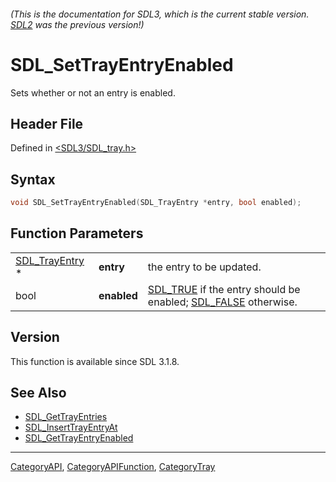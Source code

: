 ###### (This is the documentation for SDL3, which is the current stable version. [SDL2](https://wiki.libsdl.org/SDL2/) was the previous version!)
# SDL_SetTrayEntryEnabled

Sets whether or not an entry is enabled.

## Header File

Defined in [<SDL3/SDL_tray.h>](https://github.com/libsdl-org/SDL/blob/main/include/SDL3/SDL_tray.h)

## Syntax

```c
void SDL_SetTrayEntryEnabled(SDL_TrayEntry *entry, bool enabled);
```

## Function Parameters

|                                  |             |                                                                                        |
| -------------------------------- | ----------- | -------------------------------------------------------------------------------------- |
| [SDL_TrayEntry](SDL_TrayEntry) * | **entry**   | the entry to be updated.                                                               |
| bool                             | **enabled** | [SDL_TRUE](SDL_TRUE) if the entry should be enabled; [SDL_FALSE](SDL_FALSE) otherwise. |

## Version

This function is available since SDL 3.1.8.

## See Also

- [SDL_GetTrayEntries](SDL_GetTrayEntries)
- [SDL_InsertTrayEntryAt](SDL_InsertTrayEntryAt)
- [SDL_GetTrayEntryEnabled](SDL_GetTrayEntryEnabled)

----
[CategoryAPI](CategoryAPI), [CategoryAPIFunction](CategoryAPIFunction), [CategoryTray](CategoryTray)

